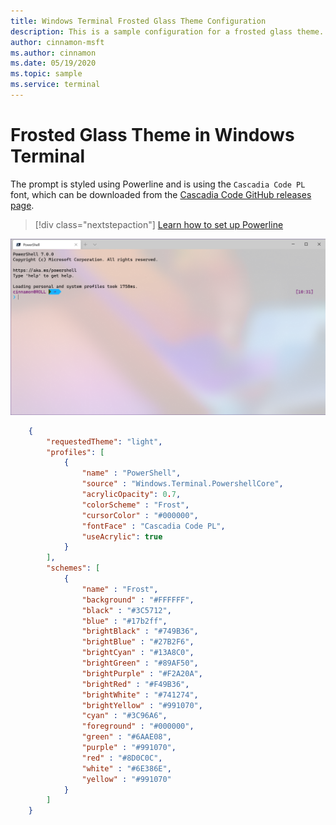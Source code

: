 ```yaml
---
title: Windows Terminal Frosted Glass Theme Configuration
description: This is a sample configuration for a frosted glass theme.
author: cinnamon-msft
ms.author: cinnamon
ms.date: 05/19/2020
ms.topic: sample
ms.service: terminal
---
```


# Frosted Glass Theme in Windows Terminal

The prompt is styled using Powerline and is using the `Cascadia Code PL` font, which can be downloaded from the [Cascadia Code GitHub releases page](https://github.com/microsoft/cascadia-code/releases).

> [!div class="nextstepaction"]
> [Learn how to set up Powerline](./../tutorials/powerline-setup.md)

![Windows Terminal Frosted Glass Theme](./../images/frosted-glass-theme.png)

```json
    {
        "requestedTheme": "light",
        "profiles": [
            {
                "name" : "PowerShell",
                "source" : "Windows.Terminal.PowershellCore",
                "acrylicOpacity": 0.7,
                "colorScheme" : "Frost",
                "cursorColor" : "#000000",
                "fontFace" : "Cascadia Code PL",
                "useAcrylic": true
            }
        ],
        "schemes": [
            {
                "name" : "Frost",
                "background" : "#FFFFFF",
                "black" : "#3C5712",
                "blue" : "#17b2ff",
                "brightBlack" : "#749B36",
                "brightBlue" : "#27B2F6",
                "brightCyan" : "#13A8C0",
                "brightGreen" : "#89AF50",
                "brightPurple" : "#F2A20A",
                "brightRed" : "#F49B36",
                "brightWhite" : "#741274",
                "brightYellow" : "#991070",
                "cyan" : "#3C96A6",
                "foreground" : "#000000",
                "green" : "#6AAE08",
                "purple" : "#991070",
                "red" : "#8D0C0C",
                "white" : "#6E386E",
                "yellow" : "#991070"
            }
        ]
    }
```
